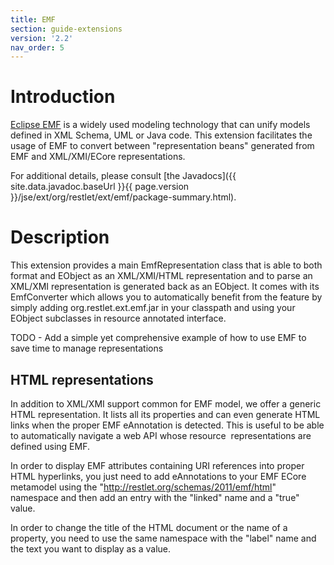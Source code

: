 ```yaml
---
title: EMF
section: guide-extensions
version: '2.2'
nav_order: 5
---
```

# Introduction

[Eclipse
EMF](http://www.eclipse.org/modeling/emf/)
is a widely used modeling technology that can unify models defined in
XML Schema, UML or Java code. This extension facilitates the usage of
EMF to convert between "representation beans" generated from EMF and
XML/XMI/ECore representations.

For additional details, please consult [the
Javadocs]({{ site.data.javadoc.baseUrl }}{{ page.version }}/jse/ext/org/restlet/ext/emf/package-summary.html).

# Description

This extension provides a main EmfRepresentation class that is able to
both format and EObject as an XML/XMI/HTML representation and to parse
an XML/XMI representation is generated back as an EObject. It comes with
its EmfConverter which allows you to automatically benefit from the
feature by simply adding org.restlet.ext.emf.jar in your classpath and
using your EObject subclasses in resource annotated interface.

TODO - Add a simple yet comprehensive example of how to use EMF to save
time to manage representations

## HTML representations

In addition to XML/XMI support common for EMF model, we offer a generic
HTML representation. It lists all its properties and can even generate
HTML links when the proper EMF eAnnotation is detected. This is useful
to be able to automatically navigate a web API whose resource 
representations are defined using EMF.

In order to display EMF attributes containing URI references into proper
HTML hyperlinks, you just need to add eAnnotations to your EMF ECore
metamodel using the "http://restlet.org/schemas/2011/emf/html"
namespace and then add an entry with the "linked" name and a "true"
value.

In order to change the title of the HTML document or the name of a
property, you need to use the same namespace with the "label" name and
the text you want to display as a value.
